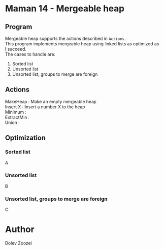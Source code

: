 # Maman 14 - Mergeable heap
## Program
Mergeable heap supports the actions described in ```Actions```. </br>
This program implements mergeable heap using linked lists as optimized as I succeed. </br>
The cases to handle are: </br>
1. Sorted list </br>
2. Unsorted list </br>
3. Unsorted list, groups to merge are foreign

## Actions
MakeHeap : Make an empty mergeable heap</br>
Insert X : Insert a number X to the heap</br>
Minimum : </br>
ExtractMin : </br>
Union : </br>

## Optimization
### Sorted list
A

### Unsorted list
B

### Unsorted list, groups to merge are foreign
C

# Author
Dolev Zoozel